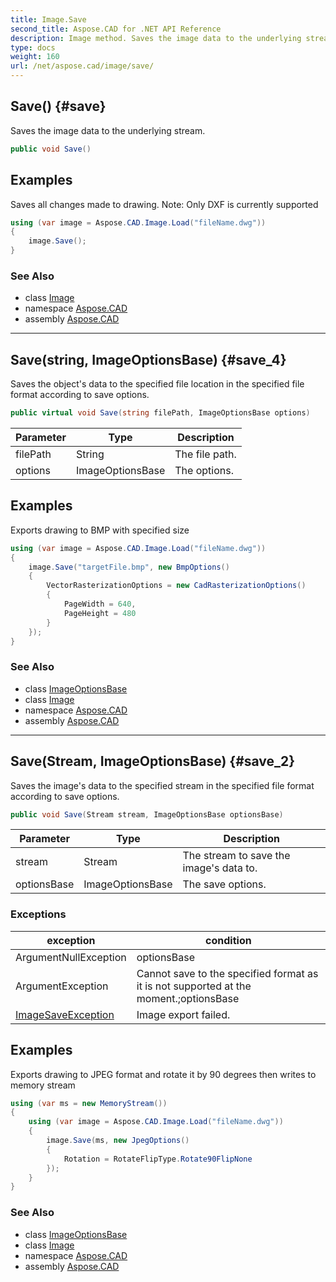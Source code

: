 ```yaml
---
title: Image.Save
second_title: Aspose.CAD for .NET API Reference
description: Image method. Saves the image data to the underlying stream
type: docs
weight: 160
url: /net/aspose.cad/image/save/
---
```

## Save() {#save}

Saves the image data to the underlying stream.

```csharp
public void Save()
```

## Examples

Saves all changes made to drawing. Note: Only DXF is currently supported

```csharp
using (var image = Aspose.CAD.Image.Load("fileName.dwg"))
{
    image.Save();
}
```

### See Also

* class [Image](../)
* namespace [Aspose.CAD](../../../aspose.cad/)
* assembly [Aspose.CAD](../../../)

---

## Save(string, ImageOptionsBase) {#save_4}

Saves the object's data to the specified file location in the specified file format according to save options.

```csharp
public virtual void Save(string filePath, ImageOptionsBase options)
```

| Parameter | Type | Description |
| --- | --- | --- |
| filePath | String | The file path. |
| options | ImageOptionsBase | The options. |

## Examples

Exports drawing to BMP with specified size

```csharp
using (var image = Aspose.CAD.Image.Load("fileName.dwg"))
{
    image.Save("targetFile.bmp", new BmpOptions()
    {
        VectorRasterizationOptions = new CadRasterizationOptions()
        {
            PageWidth = 640,
            PageHeight = 480
        }
    });
}
```

### See Also

* class [ImageOptionsBase](../../../aspose.cad.imageoptions/imageoptionsbase/)
* class [Image](../)
* namespace [Aspose.CAD](../../../aspose.cad/)
* assembly [Aspose.CAD](../../../)

---

## Save(Stream, ImageOptionsBase) {#save_2}

Saves the image's data to the specified stream in the specified file format according to save options.

```csharp
public void Save(Stream stream, ImageOptionsBase optionsBase)
```

| Parameter | Type | Description |
| --- | --- | --- |
| stream | Stream | The stream to save the image's data to. |
| optionsBase | ImageOptionsBase | The save options. |

### Exceptions

| exception | condition |
| --- | --- |
| ArgumentNullException | optionsBase |
| ArgumentException | Cannot save to the specified format as it is not supported at the moment.;optionsBase |
| [ImageSaveException](../../../aspose.cad.cadexceptions/imagesaveexception/) | Image export failed. |

## Examples

Exports drawing to JPEG format and rotate it by 90 degrees then writes to memory stream

```csharp
using (var ms = new MemoryStream())
{
    using (var image = Aspose.CAD.Image.Load("fileName.dwg"))
    {
        image.Save(ms, new JpegOptions()
        {
            Rotation = RotateFlipType.Rotate90FlipNone
        });
    }
}
```

### See Also

* class [ImageOptionsBase](../../../aspose.cad.imageoptions/imageoptionsbase/)
* class [Image](../)
* namespace [Aspose.CAD](../../../aspose.cad/)
* assembly [Aspose.CAD](../../../)


